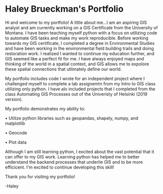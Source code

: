 # Haley Brueckman's Portfolio
Hi and welcome to my portfolio! A little about me...I am an aspiring GIS analyst and am currently working on a GIS Certificate from the University of Montana. I have been teaching myself python with a focus on utilizing code to automate GIS tasks and make my work reproducible. Before working towards my GIS certificate, I completed a degree in Environmental Studies and have been working in the environmental field building trails and doing restoration work. I realized I wanted to continue my education further, and GIS seemed like a perfect fit for me. I have always enjoyed maps and thinking of the world in a spatial context, and GIS allows me to expolore these spatial connections that utlimately define our world. 

My portfolio includes code I wrote for an independent project where I challenged myself to complete a lab assignemtn from my Intro to GIS class utilizing only python. I have alo included projects that I completed from the class Automating GIS Processes out of the Univeristy of Helsinki (2019 version). 

My portfolio demonstrates my ability to:

•	Utilize python libraries such as geopandas, shapely, numpy, and matplotlib
  
• Geocode

•	Plot data 


Although I am still learning python, I excited about the vast potential that it can offer to my GIS work. Learning python has helped me to better understand the backend processes that underlie GIS and to be more efficicent. I'm excited to continue developing this skill!

Thank you for visiting my portfolio!

-Haley 
